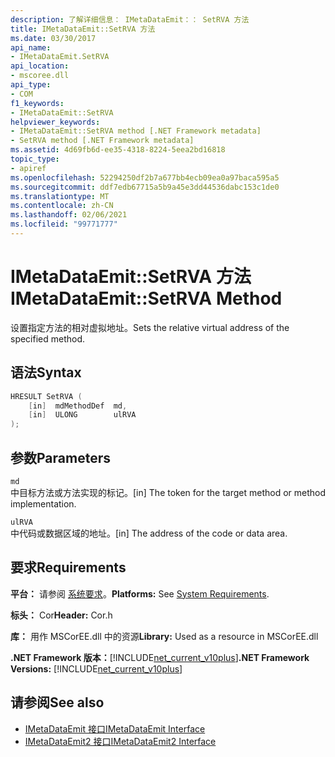 ```yaml
---
description: 了解详细信息： IMetaDataEmit：： SetRVA 方法
title: IMetaDataEmit::SetRVA 方法
ms.date: 03/30/2017
api_name:
- IMetaDataEmit.SetRVA
api_location:
- mscoree.dll
api_type:
- COM
f1_keywords:
- IMetaDataEmit::SetRVA
helpviewer_keywords:
- IMetaDataEmit::SetRVA method [.NET Framework metadata]
- SetRVA method [.NET Framework metadata]
ms.assetid: 4d69fb6d-ee35-4318-8224-5eea2bd16818
topic_type:
- apiref
ms.openlocfilehash: 52294250df2b7a677bb4ecb09ea0a97baca595a5
ms.sourcegitcommit: ddf7edb67715a5b9a45e3dd44536dabc153c1de0
ms.translationtype: MT
ms.contentlocale: zh-CN
ms.lasthandoff: 02/06/2021
ms.locfileid: "99771777"
---
```

# <a name="imetadataemitsetrva-method"></a><span data-ttu-id="6b874-103">IMetaDataEmit::SetRVA 方法</span><span class="sxs-lookup"><span data-stu-id="6b874-103">IMetaDataEmit::SetRVA Method</span></span>

<span data-ttu-id="6b874-104">设置指定方法的相对虚拟地址。</span><span class="sxs-lookup"><span data-stu-id="6b874-104">Sets the relative virtual address of the specified method.</span></span>  
  
## <a name="syntax"></a><span data-ttu-id="6b874-105">语法</span><span class="sxs-lookup"><span data-stu-id="6b874-105">Syntax</span></span>  
  
```cpp  
HRESULT SetRVA (  
    [in]  mdMethodDef  md,
    [in]  ULONG        ulRVA
);  
```  
  
## <a name="parameters"></a><span data-ttu-id="6b874-106">参数</span><span class="sxs-lookup"><span data-stu-id="6b874-106">Parameters</span></span>  

 `md`  
 <span data-ttu-id="6b874-107">中目标方法或方法实现的标记。</span><span class="sxs-lookup"><span data-stu-id="6b874-107">[in] The token for the target method or method implementation.</span></span>  
  
 `ulRVA`  
 <span data-ttu-id="6b874-108">中代码或数据区域的地址。</span><span class="sxs-lookup"><span data-stu-id="6b874-108">[in] The address of the code or data area.</span></span>  
  
## <a name="requirements"></a><span data-ttu-id="6b874-109">要求</span><span class="sxs-lookup"><span data-stu-id="6b874-109">Requirements</span></span>  

 <span data-ttu-id="6b874-110">**平台：** 请参阅 [系统要求](../../get-started/system-requirements.md)。</span><span class="sxs-lookup"><span data-stu-id="6b874-110">**Platforms:** See [System Requirements](../../get-started/system-requirements.md).</span></span>  
  
 <span data-ttu-id="6b874-111">**标头：** Cor</span><span class="sxs-lookup"><span data-stu-id="6b874-111">**Header:** Cor.h</span></span>  
  
 <span data-ttu-id="6b874-112">**库：** 用作 MSCorEE.dll 中的资源</span><span class="sxs-lookup"><span data-stu-id="6b874-112">**Library:** Used as a resource in MSCorEE.dll</span></span>  
  
 <span data-ttu-id="6b874-113">**.NET Framework 版本：**[!INCLUDE[net_current_v10plus](../../../../includes/net-current-v10plus-md.md)]</span><span class="sxs-lookup"><span data-stu-id="6b874-113">**.NET Framework Versions:** [!INCLUDE[net_current_v10plus](../../../../includes/net-current-v10plus-md.md)]</span></span>  
  
## <a name="see-also"></a><span data-ttu-id="6b874-114">请参阅</span><span class="sxs-lookup"><span data-stu-id="6b874-114">See also</span></span>

- [<span data-ttu-id="6b874-115">IMetaDataEmit 接口</span><span class="sxs-lookup"><span data-stu-id="6b874-115">IMetaDataEmit Interface</span></span>](imetadataemit-interface.md)
- [<span data-ttu-id="6b874-116">IMetaDataEmit2 接口</span><span class="sxs-lookup"><span data-stu-id="6b874-116">IMetaDataEmit2 Interface</span></span>](imetadataemit2-interface.md)
